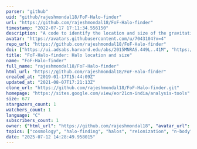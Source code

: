 ```yaml
---
parser: "github"
uid: "github/rajeshmondal18/FoF-Halo-finder"
url: "https://github.com/rajeshmondal18/FoF-Halo-finder"
timestamp: "2022-07-17 17:11:34.556150"
description: "A code to identify the location and size of the gravitationally collapsed dark matter halos."
avatar: "https://avatars.githubusercontent.com/u/7043104?v=4"
repo_url: "https://github.com/rajeshmondal18/FoF-Halo-finder"
doi: ["https://ui.adsabs.harvard.edu/abs/2015MNRAS.449L..41M", "https://ui.adsabs.harvard.edu/abs/2021ascl.soft07004M/abstract"]
title: "FoF-Halo-finder: Halo location and size"
name: "FoF-Halo-finder"
full_name: "rajeshmondal18/FoF-Halo-finder"
html_url: "https://github.com/rajeshmondal18/FoF-Halo-finder"
created_at: "2019-01-17T15:44:09Z"
updated_at: "2021-08-07T17:21:13Z"
clone_url: "https://github.com/rajeshmondal18/FoF-Halo-finder.git"
homepage: "https://sites.google.com/view/eor21cm-india/analysis-tools"
size: 677
stargazers_count: 1
watchers_count: 1
language: "C"
subscribers_count: 1
owner: {"html_url": "https://github.com/rajeshmondal18", "avatar_url": "https://avatars.githubusercontent.com/u/7043104?v=4", "login": "rajeshmondal18", "type": "User"}
topics: ["cosmology", "halo-finding", "halos", "reionization", "n-body", "fof-halo-finder", "collapsed-objects", "algorithm"]
date: "2025-07-12 14:28:49.958015"
---
```

